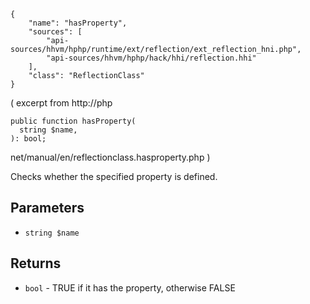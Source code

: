 ``` yamlmeta
{
    "name": "hasProperty",
    "sources": [
        "api-sources/hhvm/hphp/runtime/ext/reflection/ext_reflection_hni.php",
        "api-sources/hhvm/hphp/hack/hhi/reflection.hhi"
    ],
    "class": "ReflectionClass"
}
```




( excerpt from http://php




``` Hack
public function hasProperty(
  string $name,
): bool;
```




net/manual/en/reflectionclass.hasproperty.php
)




Checks whether the specified property is defined.




## Parameters




+ ` string $name `




## Returns




* ` bool ` - TRUE if it has the property, otherwise FALSE
<!-- HHAPIDOC -->
